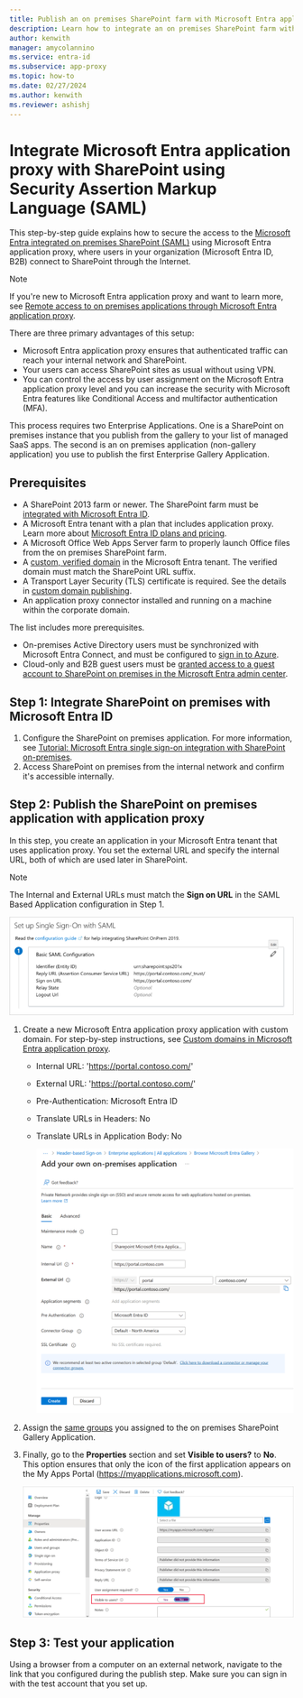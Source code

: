 ```yaml
---
title: Publish an on premises SharePoint farm with Microsoft Entra application proxy
description: Learn how to integrate an on premises SharePoint farm with Microsoft Entra application proxy using Security Assertion Markup Language (SAML).
author: kenwith
manager: amycolannino
ms.service: entra-id
ms.subservice: app-proxy
ms.topic: how-to
ms.date: 02/27/2024
ms.author: kenwith
ms.reviewer: ashishj
---
```


# Integrate Microsoft Entra application proxy with SharePoint using Security Assertion Markup Language (SAML)

This step-by-step guide explains how to secure the access to the [Microsoft Entra integrated on premises SharePoint (SAML)](~/identity/saas-apps/sharepoint-on-premises-tutorial.md) using Microsoft Entra application proxy, where users in your organization (Microsoft Entra ID, B2B) connect to SharePoint through the Internet.

> [!NOTE]
> If you're new to Microsoft Entra application proxy and want to learn more, see [Remote access to on premises applications through Microsoft Entra application proxy](overview-what-is-app-proxy.md).

There are three primary advantages of this setup:

- Microsoft Entra application proxy ensures that authenticated traffic can reach your internal network and SharePoint.
- Your users can access SharePoint sites as usual without using VPN.
- You can control the access by user assignment on the Microsoft Entra application proxy level and you can increase the security with Microsoft Entra features like Conditional Access and multifactor authentication (MFA).

This process requires two Enterprise Applications. One is a SharePoint on premises instance that you publish from the gallery to your list of managed SaaS apps. The second is an on premises application (non-gallery application) you use to publish the first Enterprise Gallery Application.

## Prerequisites

- A SharePoint 2013 farm or newer. The SharePoint farm must be [integrated with Microsoft Entra ID](~/identity/saas-apps/sharepoint-on-premises-tutorial.md).
- A Microsoft Entra tenant with a plan that includes application proxy. Learn more about [Microsoft Entra ID plans and pricing](https://www.microsoft.com/security/business/identity-access-management/azure-ad-pricing).
- A Microsoft Office Web Apps Server farm to properly launch Office files from the on premises SharePoint farm.
- A [custom, verified domain](~/fundamentals/add-custom-domain.yml) in the Microsoft Entra tenant. The verified domain must match the SharePoint URL suffix.
- A Transport Layer Security (TLS) certificate is required. See the details in [custom domain publishing](./how-to-configure-custom-domain.md).
- An application proxy connector installed and running on a machine within the corporate domain.

The list includes more prerequisites.
- On-premises Active Directory users must be synchronized with Microsoft Entra Connect, and must be configured to [sign in to Azure](~/identity/hybrid/connect/plan-connect-user-signin.md). 
- Cloud-only and B2B guest users must be [granted access to a guest account to SharePoint on premises in the Microsoft Entra admin center](~/identity/saas-apps/sharepoint-on-premises-tutorial.md#manage-guest-users-access).

## Step 1: Integrate SharePoint on premises with Microsoft Entra ID

1. Configure the SharePoint on premises application. For more information, see [Tutorial: Microsoft Entra single sign-on integration with SharePoint on-premises](~/identity/saas-apps/sharepoint-on-premises-tutorial.md).
2. Access SharePoint on premises from the internal network and confirm it's accessible internally.


## Step 2: Publish the SharePoint on premises application with application proxy

In this step, you create an application in your Microsoft Entra tenant that uses application proxy. You set the external URL and specify the internal URL, both of which are used later in SharePoint.

> [!NOTE]
> The Internal and External URLs must match the **Sign on URL** in the SAML Based Application configuration in Step 1.

   ![Screenshot that shows the Sign on URL value.](./media/application-proxy-integrate-with-sharepoint-server/sso-url-saml.png)


 1. Create a new Microsoft Entra application proxy application with custom domain. For step-by-step instructions, see [Custom domains in Microsoft Entra application proxy](./how-to-configure-custom-domain.md).

    - Internal URL: 'https://portal.contoso.com/'
    - External URL: 'https://portal.contoso.com/'
    - Pre-Authentication: Microsoft Entra ID
    - Translate URLs in Headers: No
    - Translate URLs in Application Body: No

        ![Screenshot that shows the options you use to create the app.](./media/application-proxy-integrate-with-sharepoint-server/create-application-azure-entra.png)

2. Assign the [same groups](~/identity/saas-apps/sharepoint-on-premises-tutorial.md#grant-permissions-to-a-security-group) you assigned to the on premises SharePoint Gallery Application.

3. Finally, go to the **Properties** section and set **Visible to users?** to **No**. This option ensures that only the icon of the first application appears on the My Apps Portal (https://myapplications.microsoft.com).

   ![Screenshot that shows where to set the Visible to users? option.](./media/application-proxy-integrate-with-sharepoint-server/configure-properties.png)
 
## Step 3: Test your application

Using a browser from a computer on an external network, navigate to the link that you configured during the publish step. Make sure you can sign in with the test account that you set up.
